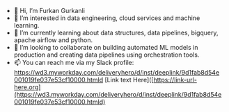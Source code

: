 - 👋 Hi, I’m Furkan Gurkanli
- 👀 I’m interested in data engineering, cloud services and machine learning.
- 🌱 I’m currently learning about data structures, data pipelines, bigquery, apache airflow and python.
- 💞️ I’m looking to collaborate on building automated ML models in production and creating data pipelines using orchestration tools.
- 📫 You can reach me via my Slack profile: https://wd3.myworkday.com/deliveryhero/d/inst/deeplink/9d1fab8d54e001019fe037e53cf10000.htmld
[Link text Here]([https://link-url-here.org](https://wd3.myworkday.com/deliveryhero/d/inst/deeplink/9d1fab8d54e001019fe037e53cf10000.htmld)

<!---
furkangr/furkangr is a ✨ special ✨ repository because its `README.md` (this file) appears on your GitHub profile.
You can click the Preview link to take a look at your changes.
--->
